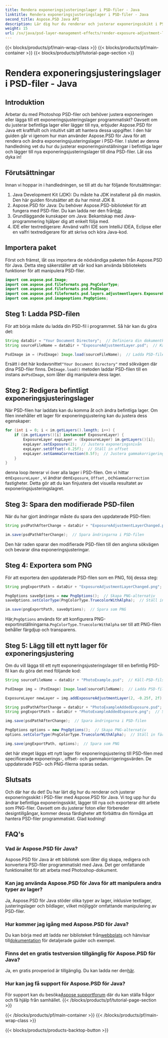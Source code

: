 ```yaml
---
title: Rendera exponeringsjusteringslager i PSD-filer - Java
linktitle: Rendera exponeringsjusteringslager i PSD-filer - Java
second_title: Aspose.PSD Java API
description: Lär dig hur du renderar och justerar exponeringsskikt i PSD-filer med Aspose.PSD för Java. Steg-för-steg guide med kodexempel för att modifiera och lägga till exponeringsskikt.
weight: 15
url: /sv/java/psd-layer-management-effects/render-exposure-adjustment-layer-psd/
---
```


{{< blocks/products/pf/main-wrap-class >}}
{{< blocks/products/pf/main-container >}}
{{< blocks/products/pf/tutorial-page-section >}}

# Rendera exponeringsjusteringslager i PSD-filer - Java

## Introduktion

Arbetar du med Photoshop PSD-filer och behöver justera exponeringen eller lägga till ett exponeringsjusteringslager programmatiskt? Oavsett om du justerar befintliga lager eller lägger till nya, erbjuder Aspose.PSD för Java ett kraftfullt och intuitivt sätt att hantera dessa uppgifter. I den här guiden går vi igenom hur man använder Aspose.PSD för Java för att rendera och ändra exponeringsjusteringslager i PSD-filer. I slutet av denna handledning vet du hur du justerar exponeringsinställningar i befintliga lager och lägger till nya exponeringsjusteringslager till dina PSD-filer. Låt oss dyka in!

## Förutsättningar

Innan vi hoppar in i handledningen, se till att du har följande förutsättningar:

1. Java Development Kit (JDK): Du måste ha JDK installerat på din maskin. Den här guiden förutsätter att du har minst JDK 8.
2.  Aspose.PSD för Java: Du behöver Aspose.PSD-biblioteket för att fungera med PSD-filer. Du kan ladda ner den från[här](https://releases.aspose.com/psd/java/).
3. Grundläggande kunskaper om Java: Bekantskap med Java-programmering hjälper dig att enkelt följa med.
4. IDE eller textredigerare: Använd valfri IDE som IntelliJ IDEA, Eclipse eller en valfri textredigerare för att skriva och köra Java-kod.

## Importera paket

Först och främst, låt oss importera de nödvändiga paketen från Aspose.PSD för Java. Detta steg säkerställer att vår kod kan använda bibliotekets funktioner för att manipulera PSD-filer.

```java
import com.aspose.psd.Image;
import com.aspose.psd.fileformats.png.PngColorType;
import com.aspose.psd.fileformats.psd.PsdImage;
import com.aspose.psd.fileformats.psd.layers.adjustmentlayers.ExposureLayer;
import com.aspose.psd.imageoptions.PngOptions;
```

## Steg 1: Ladda PSD-filen

För att börja måste du ladda din PSD-fil i programmet. Så här kan du göra det:

```java
String dataDir = "Your Document Directory";  // Definiera din dokumentkatalog
String sourceFileName = dataDir + "ExposureAdjustmentLayer.psd";  // Käll-PSD-filsökväg

PsdImage im = (PsdImage) Image.load(sourceFileName);  // Ladda PSD-filen
```

 Ersätt i det här kodavsnittet`"Your Document Directory"` med sökvägen där dina PSD-filer finns. De`Image.load()` metoden laddar PSD-filen till en instans av`PsdImage`, som låter dig manipulera dess lager.

## Steg 2: Redigera befintligt exponeringsjusteringslager

När PSD-filen har laddats kan du komma åt och ändra befintliga lager. Om filen innehåller ett lager för exponeringsjustering kan du justera dess egenskaper:

```java
for (int i = 0; i < im.getLayers().length; i++) {
    if (im.getLayers()[i] instanceof ExposureLayer) {
        ExposureLayer expLayer = (ExposureLayer) im.getLayers()[i];
        expLayer.setExposure(2);  // Justera exponeringsnivån
        expLayer.setOffset(-0.25f);  // Ställ in offset
        expLayer.setGammaCorrection(0.5f);  // Justera gammakorrigeringen
    }
}
```

 denna loop itererar vi över alla lager i PSD-filen. Om vi hittar en`ExposureLayer` , vi ändrar den`Exposure`, `Offset` , och`GammaCorrection` fastigheter. Detta gör att du kan finjustera det visuella resultatet av exponeringsjusteringslagret.

## Steg 3: Spara den modifierade PSD-filen

När du har gjort ändringar måste du spara den uppdaterade PSD-filen:

```java
String psdPathAfterChange = dataDir + "ExposureAdjustmentLayerChanged.psd";  // Sökväg för att spara den modifierade PSD-filen

im.save(psdPathAfterChange);  // Spara ändringarna i PSD-filen
```

Den här raden sparar den modifierade PSD-filen till den angivna sökvägen och bevarar dina exponeringsjusteringar.

## Steg 4: Exportera som PNG

För att exportera den uppdaterade PSD-filen som en PNG, följ dessa steg:

```java
String pngExportPath = dataDir + "ExposureAdjustmentLayerChanged.png";  // Sökväg för att spara PNG-filen

PngOptions saveOptions = new PngOptions();  // Skapa PNG-alternativ
saveOptions.setColorType(PngColorType.TruecolorWithAlpha);  // Ställ in färgtyp till Truecolor med Alpha

im.save(pngExportPath, saveOptions);  // Spara som PNG
```

 Här,`PngOptions` används för att konfigurera PNG-exportinställningarna.`PngColorType.TruecolorWithAlpha` ser till att PNG-filen behåller färgdjup och transparens.

## Steg 5: Lägg till ett nytt lager för exponeringsjustering

Om du vill lägga till ett nytt exponeringsjusteringslager till en befintlig PSD-fil kan du göra det med följande kod:

```java
String sourceFileName = dataDir + "PhotoExample.psd";  // Käll-PSD-filsökväg

PsdImage img = (PsdImage) Image.load(sourceFileName);  // Ladda PSD-filen

ExposureLayer newLayer = img.addExposureAdjustmentLayer(2, -0.25f, 2f);  // Lägg till ett nytt lager för exponeringsjustering

String psdPathAfterChange = dataDir + "PhotoExampleAddedExposure.psd";  // Sökväg för att spara den modifierade PSD-filen
String pngExportPath = dataDir + "PhotoExampleAddedExposure.png";  // Sökväg för att spara PNG-filen

img.save(psdPathAfterChange);  // Spara ändringarna i PSD-filen

PngOptions options = new PngOptions();  // Skapa PNG-alternativ
options.setColorType(PngColorType.TruecolorWithAlpha);  // Ställ in färgtyp till Truecolor med Alpha

img.save(pngExportPath, options);  // Spara som PNG
```

det här steget läggs ett nytt lager för exponeringsjustering till PSD-filen med specificerade exponerings-, offset- och gammakorrigeringsvärden. De uppdaterade PSD- och PNG-filerna sparas sedan.

## Slutsats

Och där har du det! Du har lärt dig hur du renderar och justerar exponeringsskikt i PSD-filer med Aspose.PSD för Java. Vi tog upp hur du ändrar befintliga exponeringsskikt, lägger till nya och exporterar ditt arbete som PNG-filer. Oavsett om du justerar foton eller förbereder designtillgångar, kommer dessa färdigheter att förbättra din förmåga att hantera PSD-filer programmatiskt. Glad kodning!

## FAQ's

### Vad är Aspose.PSD för Java?

Aspose.PSD för Java är ett bibliotek som låter dig skapa, redigera och konvertera PSD-filer programmatiskt med Java. Det ger omfattande funktionalitet för att arbeta med Photoshop-dokument.

### Kan jag använda Aspose.PSD för Java för att manipulera andra typer av lager?

Ja, Aspose.PSD för Java stöder olika typer av lager, inklusive textlager, justeringslager och bildlager, vilket möjliggör omfattande manipulering av PSD-filer.

### Hur kommer jag igång med Aspose.PSD för Java?

 Du kan börja med att ladda ner biblioteket från[webbplats](https://releases.aspose.com/psd/java/) och hänvisar till[dokumentation](https://reference.aspose.com/psd/java/) för detaljerade guider och exempel.

### Finns det en gratis testversion tillgänglig för Aspose.PSD för Java?

 Ja, en gratis provperiod är tillgänglig. Du kan ladda ner den[här](https://releases.aspose.com/).

### Hur kan jag få support för Aspose.PSD för Java?

 För support kan du besöka[Aspose supportforum](https://forum.aspose.com/c/psd/34) där du kan ställa frågor och få hjälp från samhället.
{{< /blocks/products/pf/tutorial-page-section >}}

{{< /blocks/products/pf/main-container >}}
{{< /blocks/products/pf/main-wrap-class >}}

{{< blocks/products/products-backtop-button >}}
